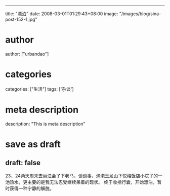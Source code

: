 
---
title: "漂泊"
date: 2008-03-01T01:29:43+08:00
image: "/images/blog/sina-post-152-1.jpg"
# author
author: ["urbandao"]
# categories
categories: ["生活"]
tags: ['杂谈']
# meta description
description: "This is meta description"
# save as draft
draft: false
---

23、24两天周末去丽江会了下老马，谈谈事，泡泡玉龙山下悦榕饭店小院子的一池热水，更主要的是我无法忍受继续呆着的现状。
终于收拾行囊，开始漂泊，暂时获得一种宁静的解脱。
